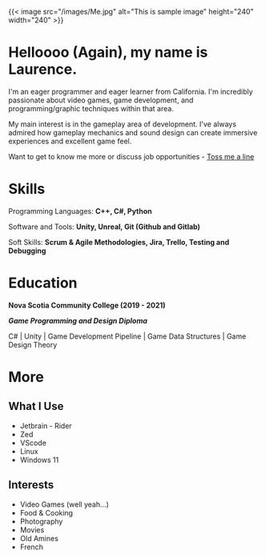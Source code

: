---
---
{{< image src="/images/Me.jpg" alt="This is sample image" height="240" width="240" >}}

# Helloooo (Again), my name is Laurence.

I'm an eager programmer and eager learner from California. I'm incredibly passionate about video games, game development, and programming/graphic techniques within that area.

My main interest is in the gameplay area of development. I've always admired how gameplay mechanics and sound design can create immersive experiences and excellent game feel.

Want to get to know me more or discuss job opportunities - [Toss me a line](mailto:sirlaurence@protonmail.com)

# Skills

Programming Languages: **C++, C#, Python**

Software and Tools: **Unity, Unreal, Git (Github and Gitlab)**

Soft Skills: **Scrum & Agile Methodologies, Jira, Trello, Testing and Debugging**


# Education

**Nova Scotia Community College (2019 - 2021)**

**_Game Programming and Design Diploma_**

C# | Unity | Game Development Pipeline | Game Data Structures | Game Design Theory

# More

## What I Use
- Jetbrain - Rider
- Zed
- VScode
- Linux
- Windows 11

## Interests
- Video Games (well yeah...)
- Food & Cooking
- Photography
- Movies
- Old Amines
- French
